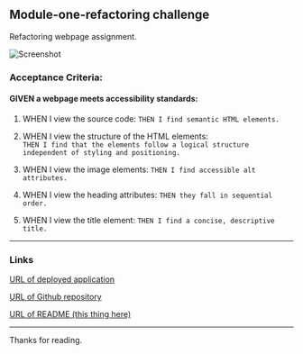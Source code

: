 ## Module-one-refactoring challenge
Refactoring webpage assignment.

![Screenshot](./css/images/scrnshot.png)


### Acceptance Criteria:
#### GIVEN a webpage meets accessibility standards:

1. WHEN I view the source code:
```THEN I find semantic HTML elements.```

2. WHEN I view the structure of the HTML elements:<br>
```THEN I find that the elements follow a logical structure independent of styling and positioning.```

3. WHEN I view the image elements:
```THEN I find accessible alt attributes.```

4. WHEN I view the heading attributes:
```THEN they fall in sequential order.```

5. WHEN I view the title element:
```THEN I find a concise, descriptive title.```

***
### Links

[URL of deployed application](https://starkcontrast315.github.io/refactor-module-one/)

[URL of Github repository](https://github.com/starkcontrast315/refactor-module-one)

[URL of README (this thing here)](./README.md)

***

Thanks for reading. 
